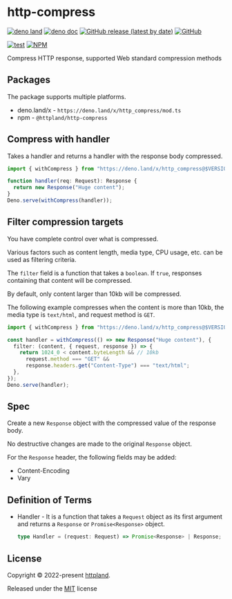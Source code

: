 # http-compress

[![deno land](http://img.shields.io/badge/available%20on-deno.land/x-lightgrey.svg?logo=deno)](https://deno.land/x/http_compress)
[![deno doc](https://doc.deno.land/badge.svg)](https://doc.deno.land/https/deno.land/x/http_compress/mod.ts)
[![GitHub release (latest by date)](https://img.shields.io/github/v/release/httpland/http_compress)](https://github.com/httpland/http-compress/releases)
[![GitHub](https://img.shields.io/github/license/httpland/http-compress)](https://github.com/httpland/http-compress/blob/main/LICENSE)

[![test](https://github.com/httpland/http-compress/actions/workflows/test.yaml/badge.svg)](https://github.com/httpland/http-compress/actions/workflows/test.yaml)
[![NPM](https://nodei.co/npm/@httpland/http-compress.png?mini=true)](https://nodei.co/npm/@httpland/http-compress/)

Compress HTTP response, supported Web standard compression methods

## Packages

The package supports multiple platforms.

- deno.land/x - `https://deno.land/x/http_compress/mod.ts`
- npm - `@httpland/http-compress`

## Compress with handler

Takes a handler and returns a handler with the response body compressed.

```ts
import { withCompress } from "https://deno.land/x/http_compress@$VERSION/mod.ts";

function handler(req: Request): Response {
  return new Response("Huge content");
}
Deno.serve(withCompress(handler));
```

## Filter compression targets

You have complete control over what is compressed.

Various factors such as content length, media type, CPU usage, etc. can be used
as filtering criteria.

The `filter` field is a function that takes a `boolean`. If `true`, responses
containing that content will be compressed.

By default, only content larger than 10kb will be compressed.

The following example compresses when the content is more than 10kb, the media
type is `text/html`, and request method is `GET`.

```ts
import { withCompress } from "https://deno.land/x/http_compress@$VERSION/mod.ts";

const handler = withCompress(() => new Response("Huge content"), {
  filter: (content, { request, response }) => {
    return 1024_0 < content.byteLength && // 10kb
      request.method === "GET" &&
      response.headers.get("Content-Type") === "text/html";
  },
});
Deno.serve(handler);
```

## Spec

Create a new `Response` object with the compressed value of the response body.

No destructive changes are made to the original `Response` object.

For the `Response` header, the following fields may be added:

- Content-Encoding
- Vary

## Definition of Terms

- Handler - It is a function that takes a `Request` object as its first argument
  and returns a `Response` or `Promise<Response>` object.

  ```ts
  type Handler = (request: Request) => Promise<Response> | Response;
  ```

## License

Copyright © 2022-present [httpland](https://github.com/httpland).

Released under the [MIT](./LICENSE) license
